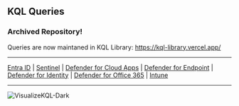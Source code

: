 ## KQL Queries ##

### Archived Repository!
Queries are now maintaned in KQL Library: https://kql-library.vercel.app/

---

[Entra ID](https://github.com/0fflineDocs/KQL/tree/master/Entra%20ID) |
[Sentinel](https://github.com/0fflineDocs/KQL/tree/master/Sentinel) |
[Defender for Cloud Apps](https://github.com/0fflineDocs/KQL/tree/master/Defender%20XDR/Defender%20for%20Cloud%20Apps) |
[Defender for Endpoint](https://github.com/0fflineDocs/KQL/tree/master/Defender%20XDR/Defender%20for%20Endpoint) |
[Defender for Identity](https://github.com/0fflineDocs/KQL/tree/master/Defender%20XDR/Defender%20for%20Identity) |
[Defender for Office 365](https://github.com/0fflineDocs/KQL/tree/master/Defender%20XDR/Defender%20for%20Office%20365) |
[Intune](https://github.com/0fflineDocs/KQL/tree/master/Intune) 

---

![VisualizeKQL-Dark](https://github.com/user-attachments/assets/d7207b47-9b73-40cd-b520-8ce9b66baed4)
